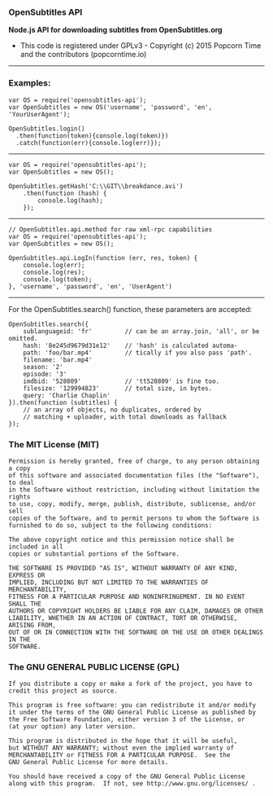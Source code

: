 ### OpenSubtitles API

**Node.js API for downloading subtitles from OpenSubtitles.org**

- This code is registered under GPLv3 - Copyright (c) 2015  Popcorn Time and the contributors (popcorntime.io)

------

### Examples:

```
var OS = require('opensubtitles-api');
var OpenSubtitles = new OS('username', 'password', 'en', 'YourUserAgent');

OpenSubtitles.login()
  .then(function(token){console.log(token)})
  .catch(function(err){console.log(err)});
```
------

```
var OS = require('opensubtitles-api');
var OpenSubtitles = new OS();

OpenSubtitles.getHash('C:\\GIT\\breakdance.avi')
    .then(function (hash) {
        console.log(hash);
    });
```

------

```
// OpenSubtitles.api.method for raw xml-rpc capabilities
var OS = require('opensubtitles-api');
var OpenSubtitles = new OS();

OpenSubtitles.api.LogIn(function (err, res, token) {
    console.log(err);
    console.log(res);
    console.log(token);
}, 'username', 'password', 'en', 'UserAgent')
```
------

For the OpenSubtitles.search() function, these parameters are accepted:

```
OpenSubtitles.search({
    sublanguageid: 'fr'         // can be an array.join, 'all', or be omitted.
    hash: '8e245d9679d31e12'    // 'hash' is calculated automa-
    path: 'foo/bar.mp4'         // tically if you also pass 'path'.
    filename: 'bar.mp4'
    season: '2'
    episode: '3'
    imdbid: '528809'            // 'tt528809' is fine too.
    filesize: '129994823'       // total size, in bytes.
    query: 'Charlie Chaplin'
}).then(function (subtitles) {
    // an array of objects, no duplicates, ordered by
    // matching + uploader, with total downloads as fallback
});
```


### The MIT License (MIT)

    Permission is hereby granted, free of charge, to any person obtaining a copy
    of this software and associated documentation files (the "Software"), to deal
    in the Software without restriction, including without limitation the rights
    to use, copy, modify, merge, publish, distribute, sublicense, and/or sell
    copies of the Software, and to permit persons to whom the Software is
    furnished to do so, subject to the following conditions:

    The above copyright notice and this permission notice shall be included in all
    copies or substantial portions of the Software.

    THE SOFTWARE IS PROVIDED "AS IS", WITHOUT WARRANTY OF ANY KIND, EXPRESS OR
    IMPLIED, INCLUDING BUT NOT LIMITED TO THE WARRANTIES OF MERCHANTABILITY,
    FITNESS FOR A PARTICULAR PURPOSE AND NONINFRINGEMENT. IN NO EVENT SHALL THE
    AUTHORS OR COPYRIGHT HOLDERS BE LIABLE FOR ANY CLAIM, DAMAGES OR OTHER
    LIABILITY, WHETHER IN AN ACTION OF CONTRACT, TORT OR OTHERWISE, ARISING FROM,
    OUT OF OR IN CONNECTION WITH THE SOFTWARE OR THE USE OR OTHER DEALINGS IN THE
    SOFTWARE.

### The GNU GENERAL PUBLIC LICENSE (GPL)

    If you distribute a copy or make a fork of the project, you have to credit this project as source.

    This program is free software: you can redistribute it and/or modify
    it under the terms of the GNU General Public License as published by
    the Free Software Foundation, either version 3 of the License, or
    (at your option) any later version.

    This program is distributed in the hope that it will be useful,
    but WITHOUT ANY WARRANTY; without even the implied warranty of
    MERCHANTABILITY or FITNESS FOR A PARTICULAR PURPOSE.  See the
    GNU General Public License for more details.

    You should have received a copy of the GNU General Public License
    along with this program.  If not, see http://www.gnu.org/licenses/ .